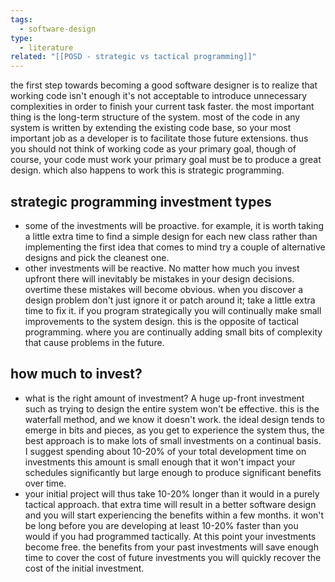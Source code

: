 ```yaml
---
tags:
  - software-design
type:
  - literature
related: "[[POSD - strategic vs tactical programming]]"
---
```

the first step towards becoming a good software designer is to realize that working code isn't enough it's not acceptable to introduce unnecessary complexities in order to finish your current task faster.
the most important thing is the long-term structure of the system. most of the code in any system is written by extending the existing code base, so your most important job as a developer is to facilitate those future extensions. thus you should not think of working code as your primary goal, though of course, your code must work your primary goal must be to produce a great design. which also happens to work this is strategic programming.

## strategic programming investment types
- some of the investments will be proactive. for example, it is worth taking a little extra time to find a simple design for each new class rather than implementing the first idea that comes to mind try a couple of alternative designs and pick the cleanest one.
- other investments will be reactive. No matter how much you invest upfront there will inevitably be mistakes in your design decisions. overtime these mistakes will become obvious. when you discover a design problem don't just ignore it or patch around it; take a little extra time to fix it. if you program strategically you will continually make small improvements to the system design. this is the opposite of tactical programming. where you are continually adding small bits of complexity that cause problems in the future.
## how much to invest?
- what is the right amount of investment? A huge up-front investment such as trying to design the entire system won't be effective. this is the waterfall method, and we know it doesn't work. the ideal design tends to emerge in bits and pieces, as you get to experience the system thus, the best approach is to make lots of small investments on a continual basis. I suggest spending about 10-20% of your total development time on investments this amount is small enough that it won't impact your schedules significantly but large enough to produce significant benefits over time.
- your initial project will thus take 10-20% longer than it would in a purely tactical approach. that extra time will result in a better software design and you will start experiencing the benefits within a few months. it won't be long before you are developing at least 10-20% faster than you would if you had programmed tactically. At this point your investments become free. the benefits from your past investments will save enough time to cover the cost of future investments you will quickly recover the cost of the initial investment.
